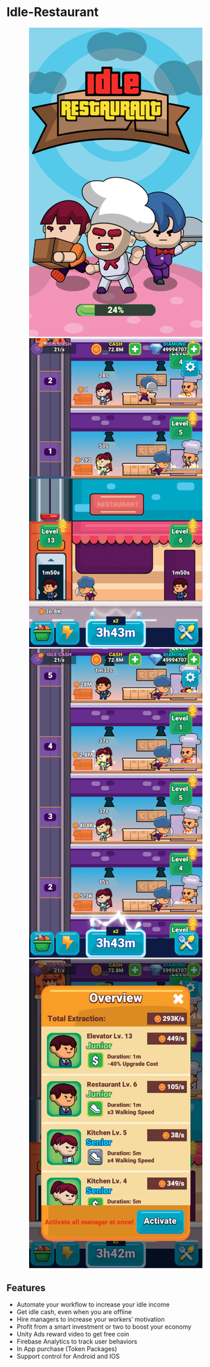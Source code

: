 # Idle-Restaurant

<p align="center">
  <img width="400" src="1.png">
  <img width="400" src="2.png">
  <img width="400" src="3.png">
  <img width="400" src="4.png">
</p>


## Features
  * Automate your workflow to increase your idle income
  * Get idle cash, even when you are offline
  * Hire managers to increase your workers’ motivation
  * Profit from a smart investment or two to boost your economy
  * Unity Ads reward video to get free coin
  * Firebase Analytics to track user behaviors
  * In App purchase (Token Packages)
  * Support control for Android and IOS
